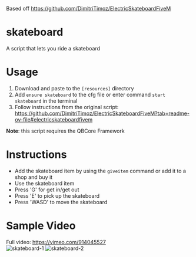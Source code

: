 Based off https://github.com/DimitriTimoz/ElectricSkateboardFiveM

# skateboard
A script that lets you ride a skateboard

# Usage
1. Download and paste to the `[resources]` directory
2. Add `ensure skateboard` to the cfg file or enter command `start skateboard` in the terminal
3. Follow instructions from the original script: https://github.com/DimitriTimoz/ElectricSkateboardFiveM?tab=readme-ov-file#electricskateboardfivem

**Note**: this script requires the QBCore Framework

# Instructions
- Add the skateboard item by using the `giveitem` command or add it to a shop and buy it
- Use the skateboard item
- Press 'G' for get in/get out
- Press 'E' to pick up the skateboard
- Press 'WASD' to move the skateboard

# Sample Video
Full video: https://vimeo.com/914045527
<br />
![skateboard-1](https://github.com/YohananL/skateboard/assets/156287601/2b51bf37-abb7-415c-8d27-d5c554377f80)
![skateboard-2](https://github.com/YohananL/skateboard/assets/156287601/c1fad9e7-580d-4bc3-bed6-a894ff5e1a50)
